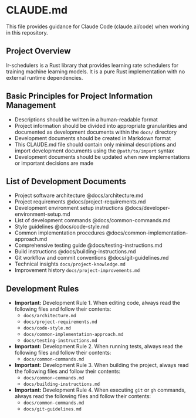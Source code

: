 # CLAUDE.md

This file provides guidance for Claude Code (claude.ai/code) when working in this repository.

## Project Overview

lr-schedulers is a Rust library that provides learning rate schedulers for training machine learning models. It is a pure Rust implementation with no external runtime dependencies.

## Basic Principles for Project Information Management

- Descriptions should be written in a human-readable format
- Project information should be divided into appropriate granularities and documented as development documents within the `docs/` directory
- Development documents should be created in Markdown format
- This CLAUDE.md file should contain only minimal descriptions and import development documents using the `@path/to/import` syntax
- Development documents should be updated when new implementations or important decisions are made

## List of Development Documents

- Project software architecture @docs/architecture.md
- Project requirements @docs/project-requirements.md
- Development environment setup instructions @docs/developer-environment-setup.md
- List of development commands @docs/common-commands.md
- Style guidelines @docs/code-style.md
- Common implementation procedures @docs/common-implementation-approach.md
- Comprehensive testing guide @docs/testing-instructions.md
- Build instructions @docs/building-instructions.md
- Git workflow and commit conventions @docs/git-guidelines.md
- Technical insights `docs/project-knowledge.md`
- Improvement history `docs/project-improvements.md`

## Development Rules

- **Important:** Development Rule 1. When editing code, always read the following files and follow their contents:
  - `docs/architecture.md`
  - `docs/project-requirements.md`
  - `docs/code-style.md`
  - `docs/common-implementation-approach.md`
  - `docs/testing-instructions.md`
- **Important:** Development Rule 2. When running tests, always read the following files and follow their contents:
  - `docs/common-commands.md`
- **Important:** Development Rule 3. When building the project, always read the following files and follow their contents:
  - `docs/common-commands.md`
  - `docs/building-instructions.md`
- **Important:** Development Rule 4. When executing `git` or `gh` commands, always read the following files and follow their contents:
  - `docs/common-commands.md`
  - `docs/git-guidelines.md`
